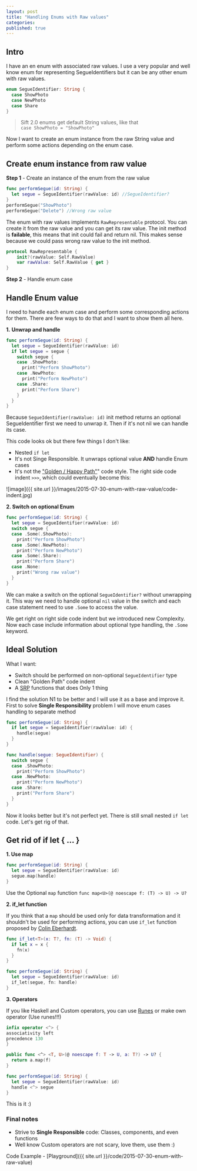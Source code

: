 ```yaml
---
layout: post
title: "Handling Enums with Raw values"
categories:
published: true
---
```


## Intro
I have an en enum with associated raw values. I use a very popular and well know enum for representing SegueIdentifiers but it can be any other enum with raw values.

```swift
enum SegueIdentifier: String {
  case ShowPhoto
  case NewPhoto
  case Share
}
```
> Sift 2.0 enums get default String values, like that   
> `case ShowPhoto = "ShowPhoto"`

Now I want to create an enum instance from the raw String value and perform some actions depending on the enum case.

## Create enum instance from raw value

**Step 1** - Create an instance of the enum from the raw value

```swift
func performSegue(id: String) {
  let segue = SegueIdentifier(rawValue: id) //SegueIdentifier?
}
performSegue("ShowPhoto")
performSegue("Delete") //Wrong raw value
```

The enum with raw values implements `RawRepresentable` protocol. You can create it from the raw value and you can get its raw value. The init method is **failable**, this means that init could fail and return nil. This makes sense because we could pass wrong raw value to the init method.

```Swift 
protocol RawRepresentable {
    init?(rawValue: Self.RawValue)
    var rawValue: Self.RawValue { get }
}
```
**Step 2** - Handle enum case

## Handle Enum value

I need to handle each enum case and perform some corresponding actions for them. There are few ways to do that and I want to show them all here. 

**1.** **Unwrap and handle**

```swift
func performSegue(id: String) {
  let segue = SegueIdentifier(rawValue: id)
  if let segue = segue {
    switch segue {
    case .ShowPhoto:
      print("Perform ShowPhoto")
    case .NewPhoto:
      print("Perform NewPhoto")
    case .Share:
      print("Perform Share")
    }
  }
}
```

Because `SegueIdentifier(rawValue: id)` init method returns an optional SegueIdentifier first we need to unwrap it. Then if it's not nil we can handle its case.

This code looks ok but there few things I don't like: 
 
 - Nested `if let` 
 - It's not Singe Responsible. It unwraps optional value **AND** handle Enum cases
 - It's not the ["Golden / Happy Path"](http://www.wikiwand.com/en/Happy_path)" code style. The right side code indent `>>>`, which could eventually become this:
 
![image]({{ site.url }}/images/2015-07-30-enum-with-raw-value/code-indent.jpg)

**2. Switch on optional Enum** 

```swift
func performSegue(id: String) {
  let segue = SegueIdentifier(rawValue: id)
  switch segue {
  case .Some(.ShowPhoto):
    print("Perform ShowPhoto")
  case .Some(.NewPhoto):
    print("Perform NewPhoto")
  case .Some(.Share):
    print("Perform Share")
  case .None:
    print("Wrong raw value")
  }
}
```
We can make a switch on the optional `SegueIdentifier?` without unwrapping it. This way we need to handle optional `nil` value in the switch and each case statement need to use `.Some` to access the value. 

We get right on right side code indent but we introduced new Complexity. Now each case include information about optional type handling, the `.Some` keyword.

## Ideal Solution

What I want: 

- Switch should be performed on non-optional `SegueIdentifier` type
- Clean "Golden Path" code indent
- A [SRP](http://www.wikiwand.com/en/Single_responsibility_principle) functions that does Only 1 thing

I find the solution N1 to be better and I will use it as a base and improve it. First to solve **Single Responsibility** problem I will move enum cases handling to separate method

```swift
func performSegue(id: String) {
  if let segue = SegueIdentifier(rawValue: id) {
    handle(segue)
  }
}

func handle(segue: SegueIdentifier) {
  switch segue {
  case .ShowPhoto:
    print("Perform ShowPhoto")
  case .NewPhoto:
    print("Perform NewPhoto")
  case .Share:
    print("Perform Share")
  }
}
```

Now it looks better but it's not perfect yet. There is still small nested `if let` code. Let's get rig of that.

## Get rid of if let { ... }

**1. Use map**

```swift
func performSegue(id: String) {
  let segue = SegueIdentifier(rawValue: id)
  segue.map(handle)
}
```
Use the Optional `map` function `func map<U>(@ noescape f: (T) -> U) -> U?`

**2. if_let function**

If you think that a `map` should be used only for data transformation and it shouldn't be used for performing actions, you can use `if_let` function proposed by [Colin Eberhardt](http://blog.scottlogic.com/2014/12/08/swift-optional-pyramids-of-doom.html).

```swift
func if_let<T>(x: T?, fn: (T) -> Void) {
  if let x = x {
    fn(x)
  }
}

func performSegue(id: String) {
  let segue = SegueIdentifier(rawValue: id)
  if_let(segue, fn: handle)
}
```

**3. Operators**

If you like Haskell and Custom operators, you can use [Runes](https://github.com/thoughtbot/runes)
or make own operator (Use runes!!!)

```swift
infix operator <^> {
associativity left
precedence 130
}

public func <^> <T, U>(@ noescape f: T -> U, a: T?) -> U? {
  return a.map(f)
}

func performSegue(id: String) {
  let segue = SegueIdentifier(rawValue: id)
  handle <^> segue
}
```

This is it :)

### Final notes

-  Strive to **Single Responsible** code: Classes, components, and even functions
-  Well know Custom operators are not scary, love them, use them :)

Code Example - [Playground]({{ site.url }}/code/2015-07-30-enum-with-raw-value)






